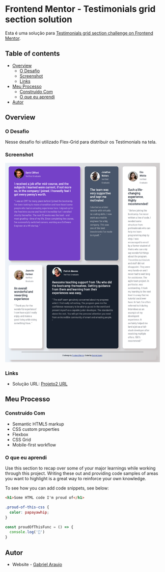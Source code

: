 # Frontend Mentor - Testimonials grid section solution

Esta é uma solução para [Testimonials grid section challenge on Frontend Mentor](https://www.frontendmentor.io/challenges/testimonials-grid-section-Nnw6J7Un7).

## Table of contents

- [Overview](#overview)
  - [O Desafio](#o-desafio)
  - [Screenshot](#screenshot)
  - [Links](#links)
- [Meu Processo](#meu-processp)
  - [Construído Com](#construido-com)
  - [O que eu aprendi](#what-i-learned)
- [Autor](#author)

## Overview

### O Desafio

Nesse desafio foi utilizado Flex-Grid para distribuir os Testimonials na tela.

### Screenshot

![](./Screenshot.png)

### Links

- Solução URL: [Projeto2 URL](https://gabrielmontaraujo.github.io/Projeto2/)

## Meu Processo

### Construído Com

- Semantic HTML5 markup
- CSS custom properties
- Flexbox
- CSS Grid
- Mobile-first workflow

### O que eu aprendi

Use this section to recap over some of your major learnings while working through this project. Writing these out and providing code samples of areas you want to highlight is a great way to reinforce your own knowledge.

To see how you can add code snippets, see below:

```html
<h1>Some HTML code I'm proud of</h1>
```

```css
.proud-of-this-css {
  color: papayawhip;
}
```

```js
const proudOfThisFunc = () => {
  console.log('🎉')
}
```

## Autor

- Website - [Gabriel Araujo](https://github.com/GabrielMontAraujo)
